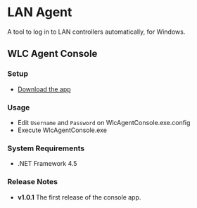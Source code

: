 # LAN Agent
A tool to log in to LAN controllers automatically, for Windows.

## WLC Agent Console
### Setup
- [Download the app](https://github.com/sakapon/WLC-Agent/raw/master/Downloads/WlcAgentConsole-1.0.1.zip)

### Usage
- Edit `Username` and `Password` on WlcAgentConsole.exe.config
- Execute WlcAgentConsole.exe

### System Requirements
- .NET Framework 4.5

### Release Notes
- **v1.0.1** The first release of the console app.

